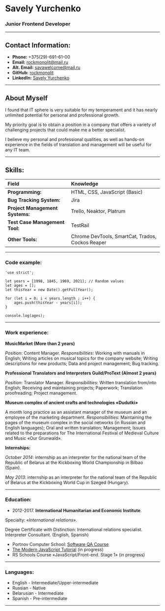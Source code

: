 # __Savely Yurchenko__
### Junior Frontend Developer

---

## __Contact Information:__

- __Phone:__ +375(29)-691-61-00
- __Email:__ rockmonolit@mail.ru
- __Alt. Email:__ savawelcome@mail.ru
- __GitHub:__ [rockmonolit](https://github.com/rockmonolit)
- __LinkedIn:__ [Savely Yurchenko](https://www.linkedin.com/in/savely-yurchenko/)

---

## __About Myself__
I found that IT sphere is very suitable for my temperament and it has nearly unlimited potential for personal and professional growth.

My priority goal is to obtain a position in a company that offers a variety of challenging projects that could make me a better specialist.

I believe my personal and professional qualities, as well as hands-on experience in the fields of translation and management will be useful for any IT team.

---

## __Skills:__

| Field | Knowledge |
|:---                             |:---                                              |
| **Programming:**                | HTML, CSS, JavaScript (Basic)                    |
| **Bug Tracking System:**        | Jira                                             | 
| **Project Management Systems:** | Trello, Neaktor, Platrum                         |
| **Test Case Management Tool:**  | TestRail                                         |
| **Other Tools:**                | Chrome DevTools, SmartCat, Trados, Cockos Reaper |

---

### __Code example:__

```
'use strict';

let years = [1998, 1845, 1969, 2021]; // Random values
let ages = [];
let thisYear = new Date().getFullYear();

for (let i = 0; i < years.length ; i++) {
    ages.push(thisYear - years[i]);
}

console.log(ages);
```

---

### __Work experience:__

**MusicMarket (More than 2 years)**

*Position*: Content Manager.
*Responsibilities*: Working with manuals in English; Writing articles on musical topics for the company website; Writing descriptions for new products; Data and project management; Bug tracking.

**Professional Translators and Interpreters Guild/ProText (Almost 2 years)**

*Position*: Translator Manager. 
*Responsibilities*: Written translation from/into English; Receiving and maintaining projects; Paperwork; Translation proofreading; Project management.

**Museum complex of ancient crafts and technologies «Dudutki»**

A month long practice as an assistant manager of the museum and an employee of the marketing department. 
*Responsibilities*: Maintaining the pages of the museum complex in the social networks (in Russian and English languages); Oral and written translation; Management; Issues related to the preparations for The International Festival of Medieval Culture and Music «Our Grunwald».

**Internships:**

*October 2014*: internship as an interpreter for the national team of the Republic of Belarus at the Kickboxing World Championship in Bilbao (Spain).

*May 2013*: internship as an interpreter for the national team of the Republic of Belarus at the Kickboxing World Cup in Szeged (Hungary).

---

### __Education:__

- 2012-2017. **International Humanitarian and Economic Institute**.

Specialty: 
«*International relations*».

Degree Certificate with Distinction: International relations specialist. Interpreter Consultant. (English, Spanish)

- Portnov Computer School: [Software QA Course](https://portnov.net/ru-2018/)
- [The Modern JavaScript Tutorial](https://javascript.info/) (in progress)
- RS Schools Course «JavaScript/Front-end. Stage 1» (in progress)

---

### __Languages:__

- English \- Intermediate/Upper-intermediate
- Russian \- Native
- Belarusian \- Intermediate
- Spanish \- Pre-intermediate

---
